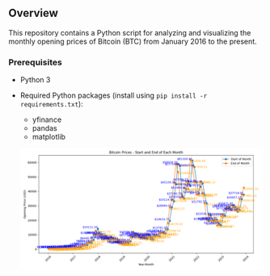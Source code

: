 
## Overview

This repository contains a Python script for analyzing and visualizing the monthly opening prices of Bitcoin (BTC) from January 2016 to the present.

### Prerequisites

- Python 3
- Required Python packages (install using `pip install -r requirements.txt`):
  - yfinance
  - pandas
  - matplotlib

  ![figure](figure.png)
